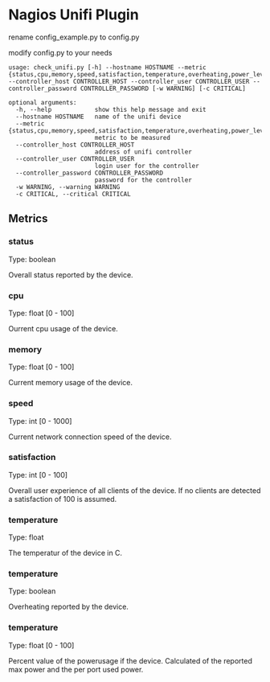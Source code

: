 # Nagios Unifi Plugin

rename config_example.py to config.py

modify config.py to your needs

```
usage: check_unifi.py [-h] --hostname HOSTNAME --metric {status,cpu,memory,speed,satisfaction,temperature,overheating,power_level} --controller_host CONTROLLER_HOST --controller_user CONTROLLER_USER --controller_password CONTROLLER_PASSWORD [-w WARNING] [-c CRITICAL]

optional arguments:
  -h, --help            show this help message and exit
  --hostname HOSTNAME   name of the unifi device
  --metric {status,cpu,memory,speed,satisfaction,temperature,overheating,power_level}
                        metric to be measured
  --controller_host CONTROLLER_HOST
                        address of unifi controller
  --controller_user CONTROLLER_USER
                        login user for the controller
  --controller_password CONTROLLER_PASSWORD
                        password for the controller
  -w WARNING, --warning WARNING
  -c CRITICAL, --critical CRITICAL

```

## Metrics

### status
Type: boolean

Overall status reported by the device.

### cpu
Type: float [0 - 100]

Ourrent cpu usage of the device.

### memory
Type: float [0 - 100]

Current memory usage of the device.

### speed
Type: int [0 - 1000]

Current network connection speed of the device.

### satisfaction
Type: int [0 - 100]

Overall user experience of all clients of the device.
If no clients are detected a satisfaction of 100 is assumed.

### temperature
Type: float

The temperatur of the device in C.

### temperature
Type: boolean

Overheating reported by the device.

### temperature
Type: float [0 - 100]

Percent value of the powerusage if the device.
Calculated of the reported max power and the per port used power.
